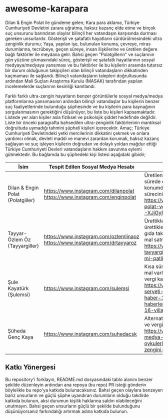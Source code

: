 # awesome-karapara

Dilan & Engin Polat ile gündeme gelen; Kara para aklama, Türkiye Cumhuriyeti Devletini zarara uğratma, haksız kazanç elde etme ve birçok suç unsurunu barındıran olaylar bilinçli her vatandaşın karşısında durması gereken unsurlardır. Gösterişli ve şatafatlı hayatların sürdürülmesindeki ultra zenginlik durumu; Yaşa, yapılan işe, bulunulan konuma, çevreye, miras durumlarına, tecrübeye, geçen süreye, insan ilişkilerine ve üretilen değere bağlı faktörler ile meydana gelir. Bahsi geçen "Polatgillerin" ve suçlarının gün yüzüne çıkmasındaki süreç, gösterişli ve şatafatlı hayatlarının sosyal medyaya/medyaya yansıması ve bu faktörler ile bu kişilerin arasında tutarsız bir durum olduğunun takipçileri olan bilinçli vatandaşların dikkatinden kaçmaması ile sağlandı. Bilinçli vatandaşların talepleri doğrultusunda ardından Mali Suçları Araştırma Kurulu (MASAK) tarafından yapılan incelemelerde suçlarının kesinliği kanıtlandı.

Farklı farklı ultra-zengin hayatların benzer görüntülerle sosyal medya/medya platformlarına yansımasının ardından bilinçli vatandaşlar bu kişilerin benzer suç faaliyetlerinde bulunduğu şüphesinde ve bu kişilerin para kaynağının sorgulanmasının gerektiğini düşünüyor, bu liste bu kişileri kapsamaktadır. Listede yer alan kişiler asla fiziksel ve psikolojik şiddet hedefinde değildir. Liste bir önceki paragrafta bahsedilen ultra-zenginlik faktörlerinin mantıksal doğrultuda uymadığı tahmini şüpheli kişileri içerecektir. Amaç; Türkiye Cumhuriyeti Devletindeki yetki mercilerinin dikkatini çekmek ve onlara yardımcı olmak, devleti maddi ve manevi zarardan korumak, haksız kazanç sağlayan ve suç işleyen kişilerin doğrudan ve dolaylı yoldan mağdur ettiği Türkiye Cumhuriyeti Devleri vatandaşların hakkını savunma eylemi gütmektedir. Bu bağlamda bu şüphedeki kişi listesi aşağıdaki gibidir;

|  İsim  | Tespit Edilen Sosyal Medya Hesabı  |  Ekstra notlar   |
| ------ | ---------------------------------- | ---------------- |
|  Dilan & Engin Polat (Polatgiller) | https://www.instagram.com/dilanpolat <br> https://www.instagram.com/enginpolat |  Üretilen değere (güzellik merkezi) oranla kısa sürede ciddi servet artışı sebebiyle şüpheli konumdaydılar, masak incelemesi ve yargı sürecinin ardından suçları kanıtlandı <br> https://www.ntv.com.tr/galeri/turkiye/dilan-polat-ve-engin-polat-tutuklandi,5YAeUZvqeE--XJiGyReM6g |
|  Tayyar-Özlem Öz  (Tayyargiller) | https://www.instagram.com/ozlemlinaoz <br> https://www.instagram.com/drtayyaroz | Ürettikleri değerin üzerinde servet artışı, ürettikleri ve/veya pazarladıkları macun, tarhana, gıda takviyesi gibi ürünlerde sahtecilik ve bozuk mal satma, alternatif tıp ile dolandırıcılık şüphesi <br> https://www.dijitalgaste.com/simdi-de-tayyargiller-cikti-yeni-bir-dilan-polat-vakasi-mi-patliyor  |
|  Şule Kayatürk  (Şulemsi) | https://www.instagram.com/sulemsi |  Kısa sürede servet artışı, ciddi oranda taşınmaz mal varlığı, taşıt gibi mal varlıkları ve buna bağlı vergi kaçırma şüphesi <br> https://www.gazeteduvar.com.tr/sulemsinin-serveti-gundem-oldu-ozgur-demirtas-uyardi-haber-1646262, https://www.karar.com/hayat-haberleri/fenomen-sulemsi-mercek-altinda-16-villa-28-daire-1-helikopter-eski-1804864 |
|  Şüheda Genç Kaya | https://www.instagram.com/suhedacsk |  Alternatif tıp ile dolandırıcılık, belgede sahtecilik ve vergi kaçırma şüpheleri <br> https://www.gercekgundem.com/turkiye/sosyal-medya-fenomenlerinin-sir-dolu-basari-oykuleri-bitmiyor-bu-da-sifali-eldiven-zengini-440765 |


## Katkı Yönergesi

Bu repository'i forklayın, README.md dosyasındaki tablo alanını benzer şekilde düzenleyin ardından ana repoya (bu repo) PR isteği gönderin böylelikle bu repo'ya katkıda bulunacaksınız. Bahsi geçen olaylara benzeyen bariz unsurların ve güçlü şüphe uyandıran durumların olduğu takdirde katkıda bulunun, aksi durumun kişilik haklarına saldırı olabileceğini unutmayın. Bahsi geçen unsurların güçlü bir şekilde bulunduğunu düşünüyorsanız farkındalığı artırmak adına katkıda bulunun.
